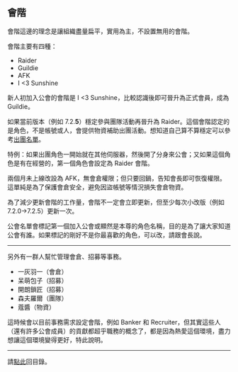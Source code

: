 ## 會階

會階這邊的理念是讓組織盡量扁平，實用為主，不設置無用的會階。

會階主要有四種：
- Raider
- Guildie
- AFK
- I <3 Sunshine

新人初加入公會的會階是 I <3 Sunshine，比較認識後即可晉升為正式會員，成為 Guildie。

如果當前版本（例如 7.2.__5__）穩定參與團隊活動再晉升為 Raider。這個會階認定的是角色，不是帳號或人，會提供物資補助出團活動。想知道自己算不算穩定可以參考[出團名單](https://dalechou.github.io/wow/raid.html)。

特例：如果出團角色一開始就在其他伺服器，然後開了分身來公會；又如果這個角色是有在經營的，第一個角色會設定為 Raider 會階。

兩個月未上線改設為 AFK，無會倉權限；但只要回鍋，告知會長即可恢復權限。這單純是為了保護會倉安全，避免因盜帳號等情況損失會倉物資。

為了減少更新會階的工作量，會階不一定會立即更新，但至少每次小改版（例如 7.2.0→7.2.5）更新一次。

公會名單會標記第一個加入公會或顯然是本尊的角色名稱，目的是為了讓大家知道公會有誰。如果標記的剛好不是你最喜歡的角色，可以改，請跟會長說。

---

另外有一群人幫忙管理會倉、招募等事務。

- 一灰羽一（會倉）
- 呆萌包子（招募）
- 開朗鎖匠（招募）
- 森夫羅爾（團隊）
- 蔻醬（物資）

這時候會以目前事務需求設定會階，例如 Banker 和 Recruiter，但其實這些人（還有許多公會成員）的貢獻都超乎職務的概念了，都是因為熱愛這個環境，盡力想讓這個環境變得更好，特此說明。

--- 

請[點此](https://dalechou.github.io/wow/)回目錄。
